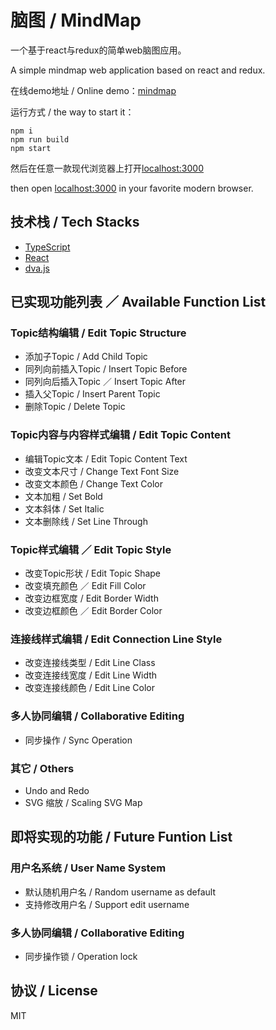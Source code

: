 # 脑图 / MindMap

一个基于react与redux的简单web脑图应用。

A simple mindmap web application based on react and redux.

在线demo地址 / Online demo：[mindmap](http://www.morsecoding.win:3000/)

运行方式 / the way to start it：

```
npm i
npm run build
npm start
```
然后在任意一款现代浏览器上打开[localhost:3000](http://localhost:3000/)

then open [localhost:3000](http://localhost:3000/) in your favorite modern browser.

## 技术栈 / Tech Stacks

* [TypeScript](https://github.com/Microsoft/TypeScript)
* [React](https://github.com/facebook/react)
* [dva.js](https://github.com/dvajs/dva)

## 已实现功能列表 ／ Available Function List

### Topic结构编辑 / Edit Topic Structure
* 添加子Topic / Add Child Topic 
* 同列向前插入Topic / Insert Topic Before 
* 同列向后插入Topic ／ Insert Topic After 
* 插入父Topic / Insert Parent Topic
* 删除Topic / Delete Topic 

### Topic内容与内容样式编辑 / Edit Topic Content
* 编辑Topic文本 / Edit Topic Content Text 
* 改变文本尺寸 / Change Text Font Size
* 改变文本颜色 / Change Text Color
* 文本加粗 / Set Bold
* 文本斜体 / Set Italic
* 文本删除线 / Set Line Through


### Topic样式编辑 ／ Edit Topic Style
* 改变Topic形状 / Edit Topic Shape
* 改变填充颜色 ／ Edit Fill Color
* 改变边框宽度 / Edit Border Width
* 改变边框颜色 ／ Edit Border Color

### 连接线样式编辑 / Edit Connection Line Style
* 改变连接线类型 / Edit Line Class
* 改变连接线宽度 / Edit Line Width
* 改变连接线颜色 / Edit Line Color

### 多人协同编辑 / Collaborative Editing
* 同步操作 / Sync Operation

### 其它 / Others
* Undo and Redo 
* SVG 缩放 / Scaling SVG Map

## 即将实现的功能 / Future Funtion List
### 用户名系统 / User Name System
* 默认随机用户名 / Random username as default
* 支持修改用户名 / Support edit username

### 多人协同编辑 / Collaborative Editing
* 同步操作锁 / Operation lock

## 协议 / License
MIT

